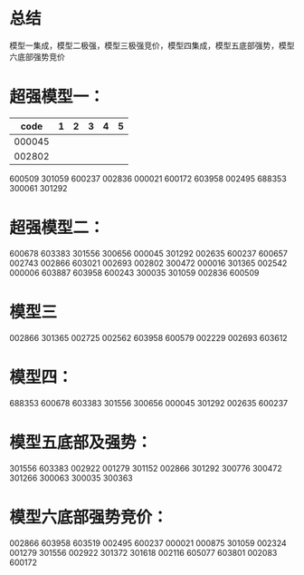 # 总结
模型一集成，模型二极强，模型三极强竞价，模型四集成，模型五底部强势，模型六底部强势竞价
# 超强模型一：
|code|1|2|3|4|5|
|---|---|---|---|---|---|
|000045||||||
|002802||||||
600509
301059
600237
002836
000021
600172
603958
002495
688353
300061
301292

# 超强模型二：
600678
603383
301556
300656
000045
301292
002635
600237
600657
002743
002866
603021
002693
002802
300472
000016
301365
002542
000006
603887
603958
600243
300035
301059
002836
600509

# 模型三
002866
301365
002725
002562
603958
600579
002229
002693
603612

# 模型四：
688353
600678
603383
301556
300656
000045
301292
002635
600237

# 模型五底部及强势：
301556
603383
002922
001279
301152
002866
301292
300776
300472
301266
300063
300035
300363

# 模型六底部强势竞价：
002866
603958
603519
002495
600237
000021
000875
301059
002324
001279
301556
002922
301372
301618
002116
605077
603801
002083
600172





